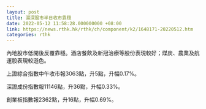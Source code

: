 ```yaml
---
layout: post
title: 滬深股市半日收市靠穩
date: 2022-05-12 11:58:28.000000000 +08:00
link: https://news.rthk.hk/rthk/ch/component/k2/1648171-20220512.htm
categories: rthk
---
```


內地股市低開後反覆靠穩。酒店餐飲及新冠治療等股份表現較好；煤炭、農業及航運股表現較遜色。

上證綜合指數中午收市報3063點，升5點，升幅0.17%。

深證成份指數報11146點，升36點，升幅0.33%。

創業板指數報2362點，升16點，升幅0.69%。
